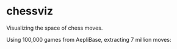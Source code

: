 # chessviz
Visualizing the space of chess moves.

Using 100,000 games from AepliBase, extracting 7 million moves:
